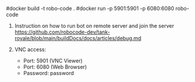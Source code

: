 #docker build -t robo-code .
#docker run -p 5901:5901 -p 6080:6080 robo-code

1) Instruction on how to run bot on remote server and join the server
https://github.com/robocode-dev/tank-royale/blob/main/buildDocs/docs/articles/debug.md

2) VNC access:
   - Port: 5901 (VNC Viewer)
   - Port: 6080 (Web Browser)
   - Password: password